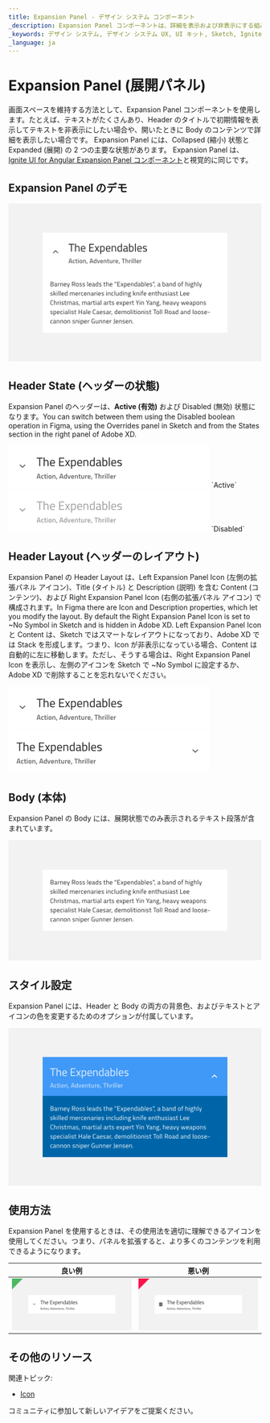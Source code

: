 ```yaml
---
title: Expansion Panel - デザイン システム コンポーネント
_description: Expansion Panel コンポーネントは、詳細を表示および非表示にする組み込み機能を備えた概要ビューを提供します。 
_keywords: デザイン システム, デザイン システム UX, UI キット, Sketch, Ignite UI for Angular, Sketch to Angular, Angular, Angular デザイン システム, Sketch からコードをエクスポート, Angular 用のデザイン キット, Sketch HTML, Sketch to HTML, Sketch UI キット, Figma, Figma to Angular, Figma からコードをエクスポート, Figma HTML, Figma to HTML, Figma UI キット
_language: ja
---
```


# Expansion Panel (展開パネル)

画面スペースを維持する方法として、Expansion Panel コンポーネントを使用します。たとえば、テキストがたくさんあり、Header のタイトルで初期情報を表示してテキストを非表示にしたい場合や、開いたときに Body のコンテンツで詳細を表示したい場合です。 
Expansion Panel には、Collapsed (縮小) 状態と Expanded (展開) の 2 つの主要な状態があります。
Expansion Panel は、[Ignite UI for Angular Expansion Panel コンポーネント](https://jp.infragistics.com/products/ignite-ui-angular/angular/components/expansion-panel.html)と視覚的に同じです。

## Expansion Panel のデモ

<img class="responsive-img" src="../images/expansion_panel_demo.png" srcset="../images/expansion_panel_demo@2x.png 2x" />

## Header State (ヘッダーの状態)

Expansion Panel のヘッダーは、**Active (有効)** および Disabled (無効) 状態になります。You can switch between them using the Disabled boolean operation in Figma, using the Overrides panel in Sketch and from the States section in the right panel of Adobe XD.

<img class="responsive-img" src="../images/expansion_panel_active.png" srcset="../images/expansion_panel_active@2x.png 2x" />
`Active`

<img class="responsive-img" src="../images/expansion_panel_disabled.png" srcset="../images/expansion_panel_disabled@2x.png 2x" />
`Disabled`

## Header Layout (ヘッダーのレイアウト)

Expansion Panel の Header Layout は、Left Expansion Panel Icon (左側の拡張パネル アイコン)、Title (タイトル) と Description (説明) を含む Content (コンテンツ)、および Right Expansion Panel Icon (右側の拡張パネル アイコン) で構成されます。In Figma there are Icon and Description properties, which let you modify the layout. By default the Right Expansion Panel Icon is set to ~No Symbol in Sketch and is hidden in Adobe XD. Left Expansion Panel Icon と Content は、Sketch ではスマートなレイアウトになっており、Adobe XD では Stack を形成します。つまり、Icon が非表示になっている場合、Content は自動的に左に移動します。ただし、そうする場合は、Right Expansion Panel Icon を表示し、左側のアイコンを Sketch で ~No Symbol に設定するか、Adobe XD で削除することを忘れないでください。

<img class="responsive-img" src="../images/expansion_panel_header1.png" srcset="../images/expansion_panel_header1@2x.png 2x" />
<img class="responsive-img" src="../images/expansion_panel_header2.png" srcset="../images/expansion_panel_header2@2x.png 2x" />

## Body (本体)

Expansion Panel の Body には、展開状態でのみ表示されるテキスト段落が含まれています。

<img class="responsive-img" src="../images/expansion_panel_body.png" srcset="../images/expansion_panel_body@2x.png 2x" />

## スタイル設定

Expansion Panel には、Header と Body の両方の背景色、およびテキストとアイコンの色を変更するためのオプションが付属しています。

<img class="responsive-img" src="../images/expansion_panel_styling.png" srcset="../images/expansion_panel_styling@2x.png 2x" />

## 使用方法

Expansion Panel を使用するときは、その使用法を適切に理解できるアイコンを使用してください。つまり、パネルを拡張すると、より多くのコンテンツを利用できるようになります。

| 良い例                                                                             | 悪い例                                                                              |
| ------------------------------------------------------------------------------ | ---------------------------------------------------------------------------------- |
| <img class="responsive-img" src="../images/expansion_panel_do1.png" srcset="../images/expansion_panel_do1@2x.png 2x" /> | <img class="responsive-img" src="../images/expansion_panel_dont1.png" srcset="../images/expansion_panel_dont1@2x.png 2x" /> |

## その他のリソース

関連トピック:

- [Icon](icon.md)
  <div class="divider--half"></div>

コミュニティに参加して新しいアイデアをご提案ください。
